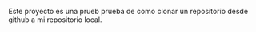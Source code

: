 Este proyecto es una prueb prueba de como clonar un repositorio desde github a mi repositorio local.
